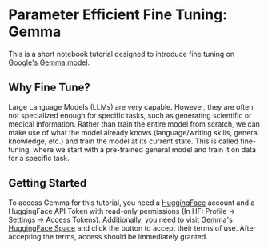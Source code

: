 # Parameter Efficient Fine Tuning: Gemma

This is a short notebook tutorial designed to introduce fine tuning on [Google's Gemma model](https://huggingface.co/google/gemma-7b). 


## Why Fine Tune? 

Large Language Models (LLMs) are very capable. However, they are often not specialized enough for specific tasks, such as generating scientific or medical information. Rather than train the entire model from scratch, we can make use of what the model already knows (language/writing skills, general knowledge, etc.) and train the model at its current state. This is called fine-tuning, where we start with a pre-trained general model and train it on data for a specific task. 

## Getting Started

To access Gemma for this tutorial, you need a [HuggingFace](www.huggingface.co) account and a HuggingFace API Token with read-only permissions (In HF: Profile -> Settings -> Access Tokens). Additionally, you need to visit [Gemma's HuggingFace Space](https://huggingface.co/google/gemma-7b) and click the button to accept their terms of use. After accepting the terms, access should be immediately granted.

